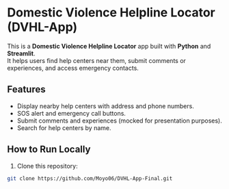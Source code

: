 # Domestic Violence Helpline Locator (DVHL-App)

This is a **Domestic Violence Helpline Locator** app built with **Python** and **Streamlit**.  
It helps users find help centers near them, submit comments or experiences, and access emergency contacts.

## Features

- Display nearby help centers with address and phone numbers.
- SOS alert and emergency call buttons.
- Submit comments and experiences (mocked for presentation purposes).
- Search for help centers by name.

## How to Run Locally

1. Clone this repository:
```bash
git clone https://github.com/Moyo06/DVHL-App-Final.git
